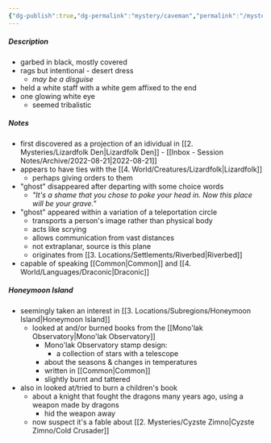 ```yaml
---
{"dg-publish":true,"dg-permalink":"mystery/caveman","permalink":"/mystery/caveman/","dgHomeLink":true,"dgPassFrontmatter":false}
---
```


##### Description
- garbed in black, mostly covered
- rags but intentional - desert dress
	- *may be a disguise*
- held a white staff with a white gem affixed to the end
- one glowing white eye
	- seemed tribalistic

##### Notes
- first discovered as a projection of an idividual in [[2. Mysteries/Lizardfolk Den|Lizardfolk Den]] - [[Inbox - Session Notes/Archive/2022-08-21|2022-08-21]]
- appears to have ties with the [[4. World/Creatures/Lizardfolk|Lizardfolk]]
	- perhaps giving orders to them
- "ghost" disappeared after departing with some choice words
	- *"It's a shame that you chose to poke your head in. Now this place will be your grave."*
- "ghost" appeared within a variation of a teleportation circle
	- transports a person's image rather than physical body
	- acts like scrying 
	- allows communication from vast distances
	- not extraplanar, source is this plane
	- originates from [[3. Locations/Settlements/Riverbed|Riverbed]]
- capable of speaking [[Common|Common]] and [[4. World/Languages/Draconic|Draconic]]

##### Honeymoon Island
- seemingly taken an interest in [[3. Locations/Subregions/Honeymoon Island|Honeymoon Island]]
	- looked at and/or burned books from the [[Mono'lak Observatory|Mono'lak Observatory]] 
		- Mono'lak Observatory stamp design:
			- a collection of stars with a telescope
		- about the seasons & changes in temperatures
		- written in [[Common|Common]]
		- slightly burnt and tattered
- also in looked at/tried to burn a children's book
	- about a knight that fought the dragons many years ago, using a weapon made by dragons
		- hid the weapon away
	- now suspect it's a fable about [[2. Mysteries/Cyzste Zimno|Cyzste Zimno/Cold Crusader]]
